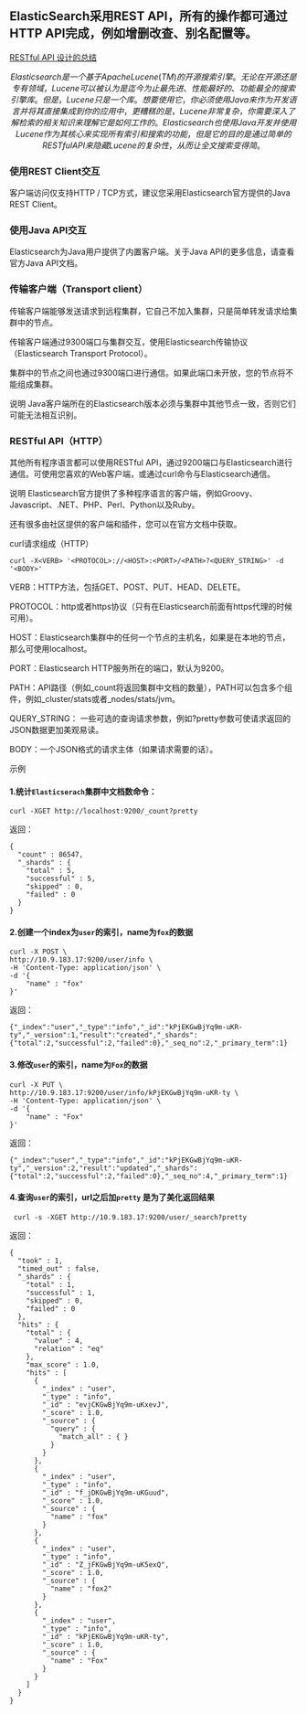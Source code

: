 ## ElasticSearch采用REST API，所有的操作都可通过HTTP API完成，例如增删改查、别名配置等。
[RESTful API 设计的总结](https://github.com/foxliang/Blog/blob/master/Notes/RESTful%20API%20%E8%AE%BE%E8%AE%A1%E7%9A%84%E6%80%BB%E7%BB%93.md)

```math
Elasticsearch是一个基于Apache Lucene(TM)的开源搜索引擎。

无论在开源还是专有领域， Lucene可以被认为是迄今为止最先进、性能最好的、功能最全的搜索引擎库。 

但是，Lucene只是一个库。想要使用它，你必须使用Java来作为开发语言并将其直接集成到 你的应用中，更糟糕的是，Lucene非常复杂，你需要深入了解检索的相关知识来理解它是如 何工作的。Elasticsearch也使用Java开发并使用Lucene作为其核心来实现所有索引和搜索的功能，
但是 它的目的是通过简单的 RESTful API 来隐藏Lucene的复杂性，从而让全文搜索变得简。
```

### 使用REST Client交互
客户端访问仅支持HTTP / TCP方式，建议您采用Elasticsearch官方提供的Java REST Client。

### 使用Java API交互
Elasticsearch为Java用户提供了内置客户端。关于Java API的更多信息，请查看官方Java API文档。

### 传输客户端（Transport client）

传输客户端能够发送请求到远程集群，它自己不加入集群，只是简单转发请求给集群中的节点。

传输客户端通过9300端口与集群交互，使用Elasticsearch传输协议（Elasticsearch Transport Protocol）。

集群中的节点之间也通过9300端口进行通信。如果此端口未开放，您的节点将不能组成集群。

说明 Java客户端所在的Elasticsearch版本必须与集群中其他节点一致，否则它们可能无法相互识别。
### RESTful API（HTTP）
其他所有程序语言都可以使用RESTful API，通过9200端口与Elasticsearch进行通信。可使用您喜欢的Web客户端，或通过curl命令与Elasticsearch通信。

说明
Elasticsearch官方提供了多种程序语言的客户端，例如Groovy、Javascript、.NET、PHP、Perl、Python以及Ruby。

还有很多由社区提供的客户端和插件，您可以在官方文档中获取。

curl请求组成（HTTP）

```
curl -X<VERB> '<PROTOCOL>://<HOST>:<PORT>/<PATH>?<QUERY_STRING>' -d '<BODY>'
```
VERB：HTTP方法，包括GET、POST、PUT、HEAD、DELETE。

PROTOCOL：http或者https协议（只有在Elasticsearch前面有https代理的时候可用）。

HOST：Elasticsearch集群中的任何一个节点的主机名，如果是在本地的节点，那么可使用localhost。

PORT：Elasticsearch HTTP服务所在的端口，默认为9200。

PATH：API路径（例如_count将返回集群中文档的数量），PATH可以包含多个组件，例如_cluster/stats或者_nodes/stats/jvm。

QUERY_STRING： 一些可选的查询请求参数，例如?pretty参数可使请求返回的JSON数据更加美观易读。

BODY：一个JSON格式的请求主体（如果请求需要的话）。

示例

#### 1.统计`Elasticserach`集群中文档数命令：

```
curl -XGET http://localhost:9200/_count?pretty
```

返回：

```
{
  "count" : 86547,
  "_shards" : {
    "total" : 5,
    "successful" : 5,
    "skipped" : 0,
    "failed" : 0
  }
}
```

#### 2.创建一个index为`user`的索引，name为`fox`的数据

```
curl -X POST \
http://10.9.183.17:9200/user/info \
-H 'Content-Type: application/json' \
-d '{
    "name" : "fox"
}'
```
返回：

```
{"_index":"user","_type":"info","_id":"kPjEKGwBjYq9m-uKR-ty","_version":1,"result":"created","_shards":{"total":2,"successful":2,"failed":0},"_seq_no":2,"_primary_term":1}
```

#### 3.修改`user`的索引，name为`Fox`的数据

```
curl -X PUT \
http://10.9.183.17:9200/user/info/kPjEKGwBjYq9m-uKR-ty \
-H 'Content-Type: application/json' \
-d '{
    "name" : "Fox"
}'
```
返回：

```
{"_index":"user","_type":"info","_id":"kPjEKGwBjYq9m-uKR-ty","_version":2,"result":"updated","_shards":{"total":2,"successful":2,"failed":0},"_seq_no":4,"_primary_term":1}
```

#### 4.查询`user`的索引，url之后加`pretty` 是为了美化返回结果

```
 curl -s -XGET http://10.9.183.17:9200/user/_search?pretty
```
返回：

```
{
  "took" : 1,
  "timed_out" : false,
  "_shards" : {
    "total" : 1,
    "successful" : 1,
    "skipped" : 0,
    "failed" : 0
  },
  "hits" : {
    "total" : {
      "value" : 4,
      "relation" : "eq"
    },
    "max_score" : 1.0,
    "hits" : [
      {
        "_index" : "user",
        "_type" : "info",
        "_id" : "evjCKGwBjYq9m-uKxevJ",
        "_score" : 1.0,
        "_source" : {
          "query" : {
            "match_all" : { }
          }
        }
      },
      {
        "_index" : "user",
        "_type" : "info",
        "_id" : "f_jDKGwBjYq9m-uKGuud",
        "_score" : 1.0,
        "_source" : {
          "name" : "fox"
        }
      },
      {
        "_index" : "user",
        "_type" : "info",
        "_id" : "Z_jFKGwBjYq9m-uK5exQ",
        "_score" : 1.0,
        "_source" : {
          "name" : "fox2"
        }
      },
      {
        "_index" : "user",
        "_type" : "info",
        "_id" : "kPjEKGwBjYq9m-uKR-ty",
        "_score" : 1.0,
        "_source" : {
          "name" : "Fox"
        }
      }
    ]
  }
}
```

